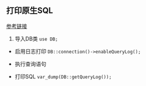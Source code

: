 ## 打印原生SQL
[参考链接](http://www.cnblogs.com/wicub/p/4819464.html)
1. 导入DB类
`use DB;`
- 启用日志打印
`DB::connection()->enableQueryLog();`
- 执行查询语句

- 打印SQL
`var_dump(DB::getQueryLog());`
